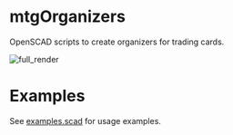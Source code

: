 # mtgOrganizers
OpenSCAD scripts to create organizers for trading cards.

![full_render](https://github.com/jp-9/mtgOrganizers/assets/15004583/e1bd9d4e-8e9c-4821-830a-229fc9bd7a7c)

# Examples
See [examples.scad](examples.scad) for usage examples.
